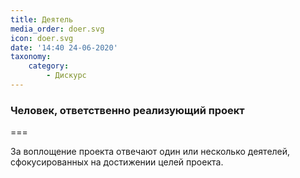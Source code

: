 ```yaml
---
title: Деятель
media_order: doer.svg
icon: doer.svg
date: '14:40 24-06-2020'
taxonomy:
    category:
        - Дискурс
---
```


### Человек, ответственно реализующий проект

===

За воплощение проекта отвечают один или несколько деятелей, сфокусированных на достижении целей проекта.
